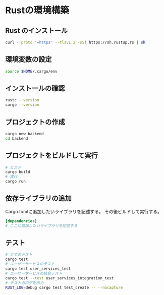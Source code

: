 # Rustの環境構築

## Rust のインストール

```bash
curl --proto '=https' --tlsv1.2 -sSf https://sh.rustup.rs | sh
```

## 環境変数の設定

```bash
source $HOME/.cargo/env
```

## インストールの確認

```bash
rustc --version
cargo --version
```

## プロジェクトの作成

```bash
cargo new backend
cd backend
```

## プロジェクトをビルドして実行

```bash
# ビルド
cargo build
# 実行
cargo run
```

## 依存ライブラリの追加

Cargo.tomlに追加したいライブラリを記述する。
その後ビルドして実行する。

```toml
[dependencies]
# ここに追加したいライブラリを記述する
```

## テスト

```bash
# 全てのテスト
cargo test
# ユーザーサービスのテスト
cargo test user_services_test
# ユーザーサービスの統合テスト
cargo test --test user_services_integration_test
# テストのログを出力
RUST_LOG=debug cargo test test_create -- --nocapture
```

